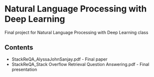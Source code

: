 # Natural Language Processing with Deep Learning
Final project for Natural Language Processing with Deep Learning class

## Contents
- StackReQA_AlyssaJohnSanjay.pdf - Final paper
- StackReQA_Stack Overflow Retrieval Question Answering.pdf - Final presentation
